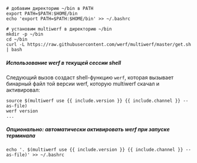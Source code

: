 ```shell
# добавим директорию ~/bin в PATH
export PATH=$PATH:$HOME/bin
echo 'export PATH=$PATH:$HOME/bin' >> ~/.bashrc

# установим multiwerf в директорию ~/bin
mkdir -p ~/bin
cd ~/bin
curl -L https://raw.githubusercontent.com/werf/multiwerf/master/get.sh | bash
```

##### Использование werf в текущей сессии shell

Следующий вызов создаст shell-функцию `werf`, которая вызывает бинарный файл той версии werf, которую multiwerf скачал и активировал:

```shell
source $(multiwerf use {{ include.version }} {{ include.channel }} --as-file)
werf version
...
```

##### Опционально: автоматически активировать werf при запуске терминала

```shell
echo '. $(multiwerf use {{ include.version }} {{ include.channel }} --as-file)' >> ~/.bashrc
```

